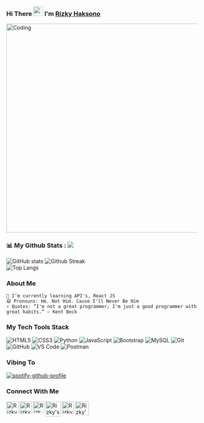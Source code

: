 ### Hi There <img src="https://media.giphy.com/media/hvRJCLFzcasrR4ia7z/giphy.gif" width="25px"> I'm [Rizky Haksono](https://github.com/rizkyhaksono?tab=repositories)
<img src="https://github.com/SP-XD/SP-XD/blob/main/images/dev-working_rounded.gif?raw=true" href="https://github.com/sp-xd" alt="Coding"  width="550"/><br> 

### 📊 My Github Stats : ![](https://visitor-badge.glitch.me/badge?page_id=rizkyhaksono.rizkyhaksono)</strong>

![GitHub stats](https://github-readme-stats.vercel.app/api?username=rizkyhaksono&show_icons=true&count_private=true&include_all_commits=true&theme=radical)
![Github Streak](https://github-readme-streak-stats.herokuapp.com/?user=rizkyhaksono&theme=radical&hide_border=true)<br>
![Top Langs](https://github-readme-stats.vercel.app/api/top-langs/?username=rizkyhaksono&hide=TeX&layout=compact&theme=radical)

### About Me
```
🌱 I’m currently learning API's, React JS
😄 Pronouns: He. Not Him. Cause I'll Never Be Him
⚡ Quotes: “I'm not a great programmer; I'm just a good programmer with great habits.” ― Kent Beck
```
### My Tech Tools Stack
![HTML5](https://img.shields.io/badge/-HTML5-%23E44D27?style=flat-square&logo=html5&logoColor=ffffff)
![CSS3](https://img.shields.io/badge/-CSS3-%231572B6?style=flat-square&logo=css3)
![Python](https://img.shields.io/badge/-Python-black?style=flat-square&logo=Python)
![JavaScript](https://img.shields.io/badge/-JavaScript-black?style=flat-square&logo=javascript)
![Bootstrap](https://img.shields.io/badge/-Bootstrap-563D7C?style=flat-square&logo=bootstrap)
![MySQL](https://img.shields.io/badge/-MySQL-black?style=flat-square&logo=mysql)
![Git](https://img.shields.io/badge/-Git-black?style=flat-square&logo=git)
![GitHub](https://img.shields.io/badge/-GitHub-181717?style=flat-square&logo=github)
![VS Code](https://img.shields.io/badge/-VS%20Code-007ACC?style=flat-square&logo=visual-studio-code)
![Postman](https://img.shields.io/badge/Postman-black?style=flat-square&logo=postman)

### Vibing To
[![spotify-github-profile](https://spotify-github-profile.vercel.app/api/view?uid=pokopoy&cover_image=true&theme=novatorem&bar_color=53b14f&bar_color_cover=true)](https://spotify-github-profile.vercel.app/api/view?uid=pokopoy&redirect=true)

### Connect With Me
<a href="https://www.instagram.com/rizkyhaksonoo/"/>
  <img align="left" alt="Rizky's IG" width="32px" src="https://img.icons8.com/fluency/50/000000/instagram-new.png"/>
</a>
<a href="https://discordapp.com/users/445224810511859733/">
  <img align="left" alt="Rizky's Discord" width="32px" src="https://img.icons8.com/color/48/000000/discord-logo.png" />
</a>
<a href="https://open.spotify.com/user/pokopoy">
  <img align="left" alt="Rizky's Spotify" width="30px" src="https://img.icons8.com/fluency/48/000000/spotify.png" />
</a>
<a href="https://github.com/rizkyhaksono">
  <img align="left" alt="Rizky's GitHub" width="40px" src="https://img.icons8.com/plasticine/50/000000/github.png">
</a>
 <a href="https://steamcommunity.com/id/nateeonly">
  <img align="left" alt="Rizky's Steam" width="32px" src="https://img.icons8.com/fluency/100/000000/steam.png">
</a>
 <a href="https://saweria.co/natee">
  <img align="left" alt="Rizky's Saweria" width="36px" img src="https://img.icons8.com/doodle/48/000000/money.png">
</a>
